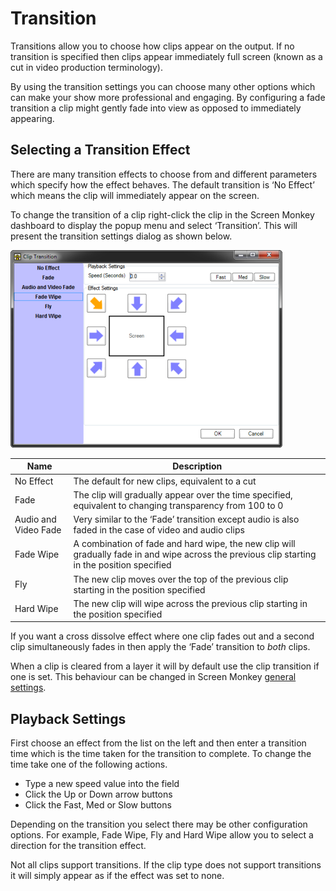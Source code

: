 # Transition
Transitions allow you to choose how clips appear on the output. If no transition is specified then clips appear immediately full screen (known as a cut in video production terminology).

By using the transition settings you can choose many other options which can make your show more professional and engaging. By configuring a fade transition a clip might gently fade into view as opposed to immediately appearing.

## Selecting a Transition Effect
There are many transition effects to choose from and different parameters which specify how the effect behaves. The default transition is ‘No Effect’ which means the clip will immediately appear on the screen.

To change the transition of a clip right-click the clip in the Screen Monkey dashboard to display the popup menu and select ‘Transition’. This will present the transition settings dialog as shown below.

![](../../images/ClipTransition.png)

|Name|Description|
|-|-|
|No Effect|The default for new clips, equivalent to a cut|
|Fade|The clip will gradually appear over the time specified, equivalent to changing transparency from 100 to 0|
|Audio and Video Fade|Very similar to the ‘Fade’ transition except audio is also faded in the case of video and audio clips|
|Fade Wipe|A combination of fade and hard wipe, the new clip will gradually fade in and wipe across the previous clip starting in the position specified|
|Fly|The new clip moves over the top of the previous clip starting in the position specified|
|Hard Wipe|The new clip will wipe across the previous clip starting in the position specified|

If you want a cross dissolve effect where one clip fades out and a second clip simultaneously fades in then apply the ‘Fade’ transition to *both* clips.

When a clip is cleared from a layer it will by default use the clip transition if one is set. This behaviour can be changed in Screen Monkey [general settings](../Settings/General.md).  

## Playback Settings 
First choose an effect from the list on the left and then enter a transition time which is the time taken for the transition to complete. To change the time take one of the following actions.

- Type a new speed value into the field
- Click the Up or Down arrow buttons
- Click the Fast, Med or Slow buttons

Depending on the transition you select there may be other configuration options. For example, Fade Wipe, Fly and Hard Wipe allow you to select a direction for the transition effect.

Not all clips support transitions. If the clip type does not support transitions it will simply appear as if the effect was set to none.


<!--
***

## WPF Effects

When using the [WPF renderer](..\..\reference\setup\settings\DisplayRenderer.md) you may be able to use the new 3D transition effects. These effects will only be available to you if the WPF renderer is selected in the Screen Monkey [settings](../../Reference/Setup/Settings/Settings.md).

Explosion

![](../../images/img_220.jpg)

Rotate

![](../../images/img_221.jpg)
-->
